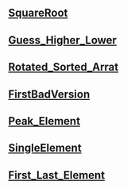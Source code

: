 ## [SquareRoot](https://leetcode.com/problems/sqrtx/submissions/1746865079/)

## [Guess_Higher_Lower](https://leetcode.com/problems/guess-number-higher-or-lower/description/)

## [Rotated_Sorted_Arrat](https://leetcode.com/problems/search-in-rotated-sorted-array/description/)

## [FirstBadVersion](https://leetcode.com/problems/first-bad-version/)

## [Peak_Element](https://leetcode.com/problems/find-peak-element/)

## [SingleElement](https://leetcode.com/problems/single-element-in-a-sorted-array/)

## [First_Last_Element](https://leetcode.com/problems/find-first-and-last-position-of-element-in-sorted-array/)